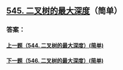 ## [545. 二叉树的最大深度](https://leetcode-cn.com/problems/merge-two-sorted-lists/)（简单）





### 答案：



#### [上一题（544. 二叉树的最大深度）(简单)](https://github.com/sdwwld/leetCode/blob/master/src/main/java/com/wld/java/leetcode/leetCode0544.md)

#### [下一题（546. 二叉树的最大深度）(简单)](https://github.com/sdwwld/leetCode/blob/master/src/main/java/com/wld/java/leetcode/leetCode0546.md)